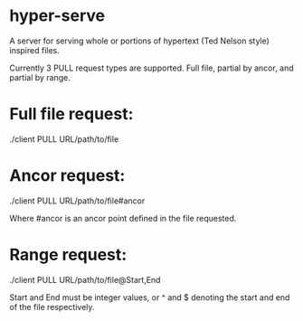 hyper-serve
===========

A server for serving whole or portions of hypertext (Ted Nelson style) inspired files.

Currently 3 PULL request types are supported. Full file, partial by ancor, and partial by range.

Full file request:
==================

 ./client PULL URL/path/to/file

Ancor request:
==============

 ./client PULL URL/path/to/file#ancor

Where #ancor is an ancor point defined in the file requested.

Range request:
==============

 ./client PULL URL/path/to/file@Start,End

Start and End must be integer values, or ^ and $ denoting the start and end of the file respectively.
